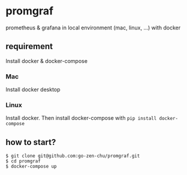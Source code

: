 # promgraf

prometheus & grafana in local environment (mac, linux, ...) with docker

## requirement

Install docker & docker-compose

### Mac

Install docker desktop

### Linux

Install docker. Then install docker-compose with `pip install docker-compose` 

## how to start?

```
$ git clone git@github.com:go-zen-chu/promgraf.git
$ cd promgraf
$ docker-compose up
```
